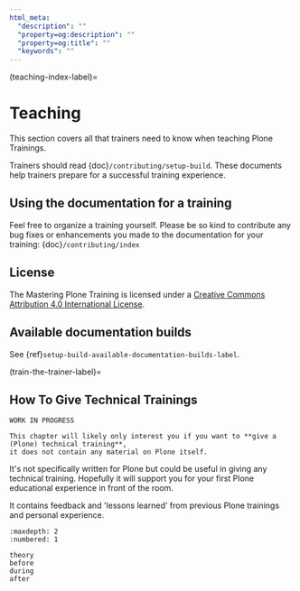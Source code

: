 ```yaml
---
html_meta:
  "description": ""
  "property=og:description": ""
  "property=og:title": ""
  "keywords": ""
---
```


(teaching-index-label)=

# Teaching

This section covers all that trainers need to know when teaching Plone Trainings.

Trainers should read {doc}`/contributing/setup-build`.
These documents help trainers prepare for a successful training experience.


## Using the documentation for a training

Feel free to organize a training yourself.
Please be so kind to contribute any bug fixes or enhancements you made to the documentation for your training: {doc}`/contributing/index`


## License

The Mastering Plone Training is licensed under a [Creative Commons Attribution 4.0 International License](https://creativecommons.org/licenses/by/4.0/).


## Available documentation builds

See {ref}`setup-build-available-documentation-builds-label`.


(train-the-trainer-label)=

## How To Give Technical Trainings

```{warning}
WORK IN PROGRESS

This chapter will likely only interest you if you want to **give a (Plone) technical training**,
it does not contain any material on Plone itself.
```

It's not specifically written for Plone but could be useful in giving any technical training.
Hopefully it will support you for your first Plone educational experience in front of the room.

It contains feedback and 'lessons learned' from previous Plone trainings and personal experience.

```{toctree}
:maxdepth: 2
:numbered: 1

theory
before
during
after
```
